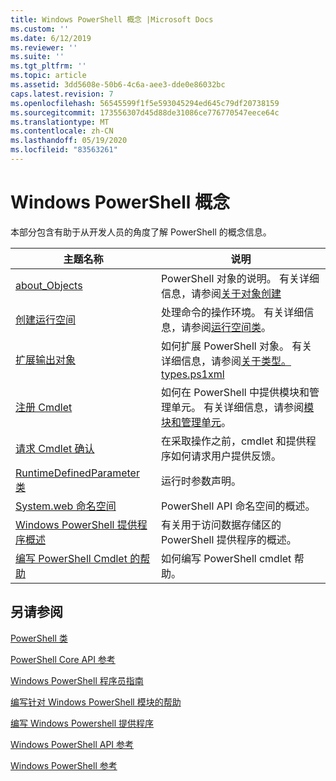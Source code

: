 ```yaml
---
title: Windows PowerShell 概念 |Microsoft Docs
ms.custom: ''
ms.date: 6/12/2019
ms.reviewer: ''
ms.suite: ''
ms.tgt_pltfrm: ''
ms.topic: article
ms.assetid: 3dd5608e-50b6-4c6a-aee3-dde0e86032bc
caps.latest.revision: 7
ms.openlocfilehash: 56545599f1f5e593045294ed645c79df20738159
ms.sourcegitcommit: 173556307d45d88de31086ce776770547eece64c
ms.translationtype: MT
ms.contentlocale: zh-CN
ms.lasthandoff: 05/19/2020
ms.locfileid: "83563261"
---
```

# <a name="windows-powershell-concepts"></a>Windows PowerShell 概念

本部分包含有助于从开发人员的角度了解 PowerShell 的概念信息。

|主题名称|说明|
|----------------|-----------------|
|[about_Objects](/powershell/module/microsoft.powershell.core/about/about_objects)|PowerShell 对象的说明。 有关详细信息，请参阅[关于对象创建](/powershell/module/microsoft.powershell.core/about/about_object_creation)|
|[创建运行空间](../hosting/creating-runspaces.md)|处理命令的操作环境。 有关详细信息，请参阅[运行空间类](/dotnet/api/system.management.automation.runspaces.runspace)。|
|[扩展输出对象](../cmdlet/extending-output-objects.md)|如何扩展 PowerShell 对象。 有关详细信息，请参阅[关于类型。 types.ps1xml](/powershell/module/microsoft.powershell.core/about/about_types.ps1xml)|
|[注册 Cmdlet](../cmdlet/registering-cmdlets.md)|如何在 PowerShell 中提供模块和管理单元。 有关详细信息，请参阅[模块和管理单元](../cmdlet/modules-and-snap-ins.md)。|
|[请求 Cmdlet 确认](../cmdlet/requesting-confirmation-from-cmdlets.md)|在采取操作之前，cmdlet 和提供程序如何请求用户提供反馈。|
|[RuntimeDefinedParameter 类](/dotnet/api/system.management.automation.runtimedefinedparameter)|运行时参数声明。|
|[System.web 命名空间](/dotnet/api/System.Management.Automation)|PowerShell API 命名空间的概述。|
|[Windows PowerShell 提供程序概述](../provider/windows-powershell-provider-overview.md)|有关用于访问数据存储区的 PowerShell 提供程序的概述。|
|[编写 PowerShell Cmdlet 的帮助](../help/writing-help-for-windows-powershell-cmdlets.md)|如何编写 PowerShell cmdlet 帮助。|

## <a name="see-also"></a>另请参阅

[PowerShell 类](/dotnet/api/system.management.automation.powershell)

[PowerShell Core API 参考](/dotnet/api/?view=pscore-6.2.0)

[Windows PowerShell 程序员指南](windows-powershell-programmer-s-guide.md)

[编写针对 Windows PowerShell 模块的帮助](../module/writing-help-for-windows-powershell-modules.md)

[编写 Windows Powershell 提供程序](../provider/writing-a-windows-powershell-provider.md)

[Windows PowerShell API 参考](/dotnet/api/?view=powershellsdk-1.1.0)

[Windows PowerShell 参考](../windows-powershell-reference.md)
